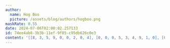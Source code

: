 ```yaml
---
author:
  name: Hog Boo
  picture: /assets/blog/authors/hogboo.png
maskRate: 0.55
date: 2024-07-06T02:00:02.257133
id: 74ee4ab8-3b3b-11ef-9f85-c95db626c0e3
content: '[[8, 3, 5, 9, 0, 0, 2, 0, 4], [0, 0, 0, 5, 3, 4, 9, 1, 0], [0, 4, 9, 0, 0, 0, 5, 0, 0], [7, 0, 0, 0, 4, 9, 0, 0, 0], [0, 9, 0, 7, 0, 0, 8, 0, 0], [0, 5, 0, 0, 6, 8, 0, 0, 9], [0, 1, 3, 0, 0, 0, 0, 0, 5], [0, 8, 6, 1, 0, 3, 7, 4, 2], [0, 0, 0, 0, 8, 5, 0, 0, 3]]'
---
```

